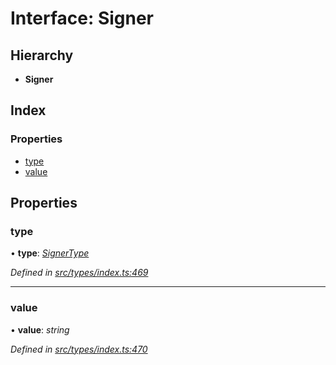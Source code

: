 # Interface: Signer

## Hierarchy

* **Signer**

## Index

### Properties

* [type](signer.md#type)
* [value](signer.md#value)

## Properties

###  type

• **type**: *[SignerType](../enums/signertype.md)*

*Defined in [src/types/index.ts:469](https://github.com/PolymathNetwork/polymesh-sdk/blob/ac1f14a/src/types/index.ts#L469)*

___

###  value

• **value**: *string*

*Defined in [src/types/index.ts:470](https://github.com/PolymathNetwork/polymesh-sdk/blob/ac1f14a/src/types/index.ts#L470)*
